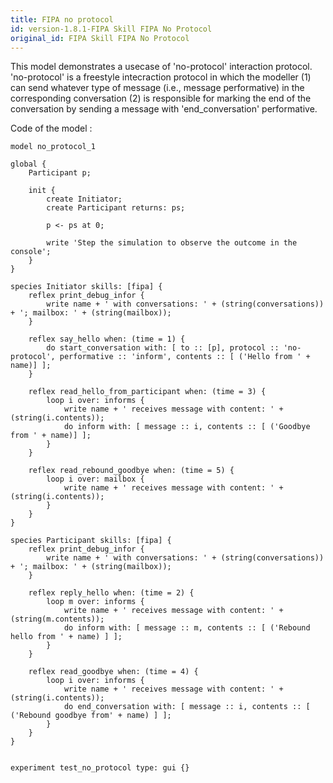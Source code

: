 ```yaml
---
title: FIPA no protocol
id: version-1.8.1-FIPA Skill FIPA No Protocol
original_id: FIPA Skill FIPA No Protocol
---
```


[//]: # (keyword|skill_fipa)
[//]: # (keyword|type_message)
[//]: # (keyword|concept_fipa)


This model demonstrates a usecase of 'no-protocol' interaction protocol.
'no-protocol' is a freestyle intecraction protocol in which the modeller
(1) can send whatever type of message (i.e., message performative) in the corresponding conversation
(2) is responsible for marking the end of the conversation by sending a message with 'end_conversation' performative. 


Code of the model : 

```
model no_protocol_1

global {
	Participant p;
	
	init {
		create Initiator;
		create Participant returns: ps;
		
		p <- ps at 0;
		
		write 'Step the simulation to observe the outcome in the console';
	}
}

species Initiator skills: [fipa] {
	reflex print_debug_infor {
		write name + ' with conversations: ' + (string(conversations)) + '; mailbox: ' + (string(mailbox));
	}

	reflex say_hello when: (time = 1) {
		do start_conversation with: [ to :: [p], protocol :: 'no-protocol', performative :: 'inform', contents :: [ ('Hello from ' + name)] ];
	}
	
	reflex read_hello_from_participant when: (time = 3) {
		loop i over: informs {
			write name + ' receives message with content: ' + (string(i.contents));
			do inform with: [ message :: i, contents :: [ ('Goodbye from ' + name)] ];
		}
	}
	
	reflex read_rebound_goodbye when: (time = 5) {
		loop i over: mailbox {
			write name + ' receives message with content: ' + (string(i.contents));
		}
	}
}

species Participant skills: [fipa] {
	reflex print_debug_infor {
		write name + ' with conversations: ' + (string(conversations)) + '; mailbox: ' + (string(mailbox));
	}

	reflex reply_hello when: (time = 2) {
		loop m over: informs {
			write name + ' receives message with content: ' + (string(m.contents));
			do inform with: [ message :: m, contents :: [ ('Rebound hello from ' + name) ] ];
		}
	}
	
	reflex read_goodbye when: (time = 4) {
		loop i over: informs {
			write name + ' receives message with content: ' + (string(i.contents));
			do end_conversation with: [ message :: i, contents :: [ ('Rebound goodbye from' + name) ] ];
		}
	}
}


experiment test_no_protocol type: gui {}
```

